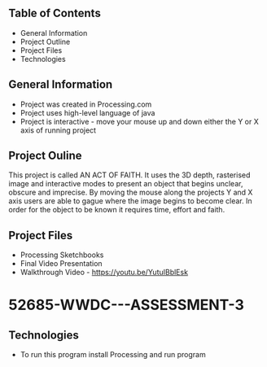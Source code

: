 ## Table of Contents
* General Information 
* Project Outline
* Project Files 
* Technologies 

## General Information 
* Project was created in Processing.com 
* Project uses high-level language of java 
* Project is interactive - move your mouse up and down either the Y or X axis of running project

## Project Ouline 
This project is called AN ACT OF FAITH. It uses the 3D depth, rasterised image and interactive modes to present an object that begins unclear, obscure and imprecise. By moving the mouse along the projects Y and X axis users are able to gague where the image begins to become clear. In order for the object to be known it requires time, effort and faith.

## Project Files 
* Processing Sketchbooks
* Final Video Presentation
* Walkthrough Video - https://youtu.be/YutuIBblEsk
# 52685-WWDC---ASSESSMENT-3

## Technologies
* To run this program install Processing and run program
